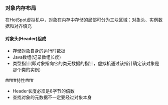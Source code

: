 ### 对象内存布局 ###
在HotSpot虚拟机中，对象在内存中存储的局部可分为三块区域：对象头、实例数据和对齐填充

#### 对象头(Header)组成 ####
+ 存储对象自身的运行时数据
+ Java数组(记录数组长度)
+ 类型指针(即对象指向它的类元数据的指针，虚拟机通过该指针确定该对象是那个类的实例)

####特性###
* Header长度必须是8字节的倍数
* 查找对象的元数据不一定要经过对象本身